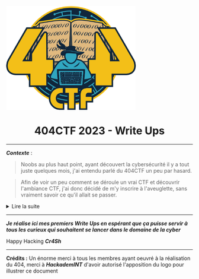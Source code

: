 <img align="center" alt="404CTF 2023 HackademINT" src="https://github.com/HackademINT/404CTF-2023/blob/main/assets/logo.png" width="350" height="auto">
<h1 align="center">404CTF 2023 - Write Ups</h1>

****

***Contexte*** :

  > Noobs au plus haut point, ayant découvert la cybersécurité il y a tout juste quelques mois, j'ai entendu parlé du 404CTF un peu par hasard. 

  > Afin de voir un peu comment se déroule un vrai CTF et découvrir l'ambiance CTF, j'ai donc décidé de m'y inscrire à l'aveuglette, sans vraiment savoir ce qu'il allait se passer.
<details>
  <summary>Lire la suite</summary>

  > L'objectif, m'amuser, essayer de résoudre au moins un chall et surtout connaître un peu le mode de réflexion pour avancer dans ce domaine. 

  > Après 3 semaines de compétitions au sein d'un des plus gros CTF de France, entre excitation, syndrôme de l'imposteur et frustration, j'ai appris énormément de choses, de l'exploitation de binaire à la stégano, en passant par la RF, l'OSINT, le FORENSIC ... 

  > Quelle joie de finir mon tout premier CTF dans le top 300 (299e position sur 2847 inscrits) et 15 challenges allant d'intro à médium.

  > Ce CTF marque le début d'une toute nouvelle aventure et une longue route d'apprentissage.
</details>
  
**** 

***Je réalise ici mes premiers Write Ups en espérant que ça puisse servir à tous les curieux qui souhaitent se lancer dans le domaine de la cyber***

Happy Hacking ***Cr4Sh***

****
**Crédits :**
 Un énorme merci à tous les membres ayant oeuvré à la réalisation du 404, merci à ***HackademINT*** d'avoir autorisé l'apposition du logo pour illustrer ce document

  